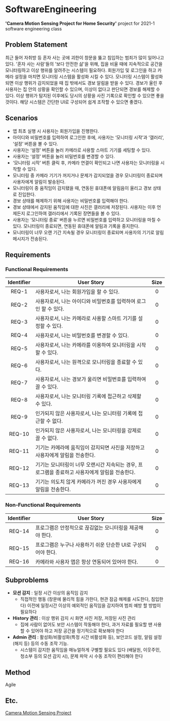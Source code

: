 # SoftwareEngineering

**'Camera Motion Sensing Project for Home Security'** project for 2021-1 software engineering class


## Problem Statement
최근 들어 자취방 등 혼자 사는 곳에 괴한이 창문을 뚫고 침입하는 범죄가 많이 일어나고 있다. '혼자 사는 사람'들의 '보다 안전한 삶'을 위해, 집을 비울 때에 지속적으로 공간을 모니터링하고 이상 행위를 알려주는 시스템이 필요하다. 회원가입 및 로그인을 하고 카메라 설정을 마치면 모니터링 시스템을 활성화 시킬 수 있다. 모니터링 시스템이 활성화 되면 이상 행위가 감지되었을 때 집 밖에서도 경보 알림을 받을 수 있다. 경보가 울린 후 사용자는 집 안의 상황을 확인할 수 있으며, 이상이 없다고 판단되면 경보를 해제할 수 있다. 이상 행위가 탐지된 이후에도 당시의 상황을 사진 기록으로 확인할 수 있으면 좋을 것이다. 해당 시스템은 간단한 UI로 구성되어 쉽게 조작할 수 있으면 좋겠다.

## Scenarios
- 앱 최초 실행 시 사용자는 회원가입을 진행한다. 
- 아이디와 비밀번호를 입력하여 로그인한 후에, 사용자는 ‘모니터링 시작’과 ‘갤러리’, ‘설정’ 버튼을 볼 수 있다. 
- 사용자는 ‘설정’ 버튼을 눌러 카메라로 사용할 스마트 기기를 세팅할 수 있다.
- 사용자는 ‘설정’ 버튼을 눌러 비밀번호를 변경할 수 있다.
- ‘모니터링 시작’ 버튼 클릭 후, 카메라 연결이 확인되고 나면 사용자는 모니터링을 시작할 수 있다. 
- 모니터링 중 카메라 기기가 꺼지거나 문제가 감지되었을 경우 모니터링이 종료되며 사용자에게 알림이 발송된다.
- 모니터링이 중 움직임이 감지됐을 때, 연동된 휴대폰에 알림음이 울리고 경보 상태로 진입한다. 
- 경보 상태를 해제하기 위해 사용자는 비밀번호를 입력해야 한다.
- 경보 상태에서 감지된 움직임에 대한 사진은 갤러리에 저장된다. 사용자는 이후 언제든지 로그인하여 갤러리에서 기록된 장면들을 볼 수 있다. 
- 사용자는 ‘모니터링 종료’ 버튼을 누르면 비밀번호를 입력하고 모니터링을 마칠 수 있다. 모니터링이 종료되면, 연동된 휴대폰에 알림과 기록을 중지한다.
- 모니터링이 너무 오랜 기간 지속될 경우 모니터링이 종료되며 사용자의 기기로 알림 메시지가 전송된다.


## Requirements
### Functional Requirements
Identifier | User Story | Size
:---------:|-----------|:----:
REQ-1 | 사용자로서, 나는 회원가입을 할 수 있다. | 0
REQ-2 | 사용자로서, 나는 아이디와 비밀번호를 입력하여 로그인 할 수 있다. | 0
REQ-3 | 사용자로서, 나는 카메라로 사용할 스마트 기기를 설정할 수 있다. | 0
REQ-4 | 사용자로서, 나는 비밀번호를 변경할 수 있다. | 0
REQ-5 | 사용자로서, 나는 카메라를 이용하여 모니터링을 시작할 수 있다. | 0
REQ-6 | 사용자로서, 나는 원격으로 모니터링을 종료할 수 있다. | 0
REQ-7 | 사용자로서, 나는 경보가 울리면 비밀번호를 입력하여 끌 수 있다. | 0
REQ-8 | 사용자로서, 나는 모니터링 기록에 접근하고 삭제할 수 있다. | 0
REQ-9 | 인가되지 않은 사용자로서, 나는 모니터링 기록에 접근할 수 없다. | 0
REQ-10 | 인가되지 않은 사용자로서, 나는 모니터링을 강제로 끌 수 없다. | 0
REQ-11 | 기기는 카메라에 움직임이 감지되면 사진을 저장하고 사용자에게 알림을 전송한다. | 0
REQ-12 | 기기는 모니터링이 너무 오랜시간 지속되는 경우, 프로그램을 종료하고 사용자에게 알림을 전송한다. | 0
REQ-13 | 기기는 의도치 않게 카메라가 꺼진 경우 사용자에게 알림을 전송한다. | 0


### Non-Functional Requirements
Identifier | User Story | Size
:---------:|-----------|:----:
REQ-14 | 프로그램은 안정적으로 끊김없는 모니터링을 제공해야 한다. | 0
REQ-15 | 프로그램은 누구나 사용하기 쉬운 단순한 UI로 구성되어야 한다. | 0
REQ-16 | 카메라와 사용자 앱은 항상 연동되어 있어야 한다. | 0


## Subproblems
- **모션 감지** : 일정 시간 이상의 움직임 감지
  - 직접적인 행동 (창문에 물리적 힘을 가한다, 현관 잠금 해제를 시도한다, 침입한다) 이전에 일정시간 이상의 예외적인 움직임을 감지하여 범죄 예방 할 방법이 필요하다
- **History 관리** : 이상 행위 감지 시 화면 사진 저장, 저장된 사진 관리
  - 집에 사람이 없어도 보안 시스템이 작동해야 한다, 과거 자료를 필요할 땐 사용할 수 있어야 하고 저장 공간을 정기적으로 확보해야 한다
- **Admin 관리** : 활성화/비활성화(특정 시간 비활성화 등), 보안코드 설정, 알림 설정(해지 등) 등의 수동 조작 기능.
  - 시스템이 감지한 움직임을 매뉴얼하게 구별할 필요도 있다 (배달원, 이웃주민, 청소부 등의 모션 감지 시), 문제 파악 시 수동 조작이 편리해야 한다


## Method
Agile


## Etc.
[Camera Motion Sensing Project](https://nevonprojects.com/camera-motion-sensing-project/)

